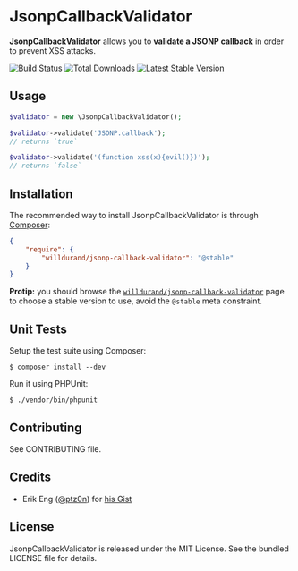 JsonpCallbackValidator
======================

**JsonpCallbackValidator** allows you to **validate a JSONP callback** in order
to prevent XSS attacks.

[![Build
Status](https://travis-ci.org/willdurand/JsonpCallbackValidator.png?branch=master)](https://travis-ci.org/willdurand/JsonpCallbackValidator)
[![Total
Downloads](https://poser.pugx.org/willdurand/jsonp-callback-validator/downloads.png)](https://packagist.org/packages/willdurand/jsonp-callback-validator)
[![Latest Stable
Version](https://poser.pugx.org/willdurand/jsonp-callback-validator/v/stable.png)](https://packagist.org/packages/willdurand/jsonp-callback-validator)


Usage
-----

```php
$validator = new \JsonpCallbackValidator();

$validator->validate('JSONP.callback');
// returns `true`

$validator->validate('(function xss(x){evil()})');
// returns `false`
```


Installation
------------

The recommended way to install JsonpCallbackValidator is through
[Composer](http://getcomposer.org/):

``` json
{
    "require": {
        "willdurand/jsonp-callback-validator": "@stable"
    }
}
```

**Protip:** you should browse the
[`willdurand/jsonp-callback-validator`](https://packagist.org/packages/willdurand/jsonp-callback-validator)
page to choose a stable version to use, avoid the `@stable` meta constraint.


Unit Tests
----------

Setup the test suite using Composer:

    $ composer install --dev

Run it using PHPUnit:

    $ ./vendor/bin/phpunit


Contributing
------------

See CONTRIBUTING file.


Credits
-------

* Erik Eng ([@ptz0n](https://github.com/ptz0n)) for [his
  Gist](https://gist.github.com/ptz0n/1217080)


License
-------

JsonpCallbackValidator is released under the MIT License. See the bundled
LICENSE file for details.
